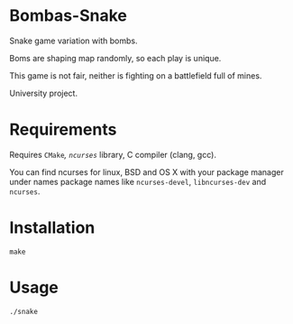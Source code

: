 # Bombas-Snake
Snake game variation with bombs.

Boms are shaping map randomly, so each play is unique.

This game is not fair, neither is fighting on a battlefield full of mines.

University project.

# Requirements
Requires `CMake`_, `ncurses`_ library, C compiler (clang, gcc).

You can find ncurses for linux, BSD and OS X with your package manager under names package names like `ncurses-devel`, `libncurses-dev` and `ncurses`.

# Installation

`make`

# Usage

`./snake`
